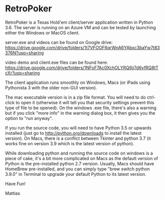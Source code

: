 # RetroPoker
RetroPoker is a Texas Hold'em client/server application written in Python 3.6. The server is running on an Azure VM and can be tested by launching either the Windows or MacOS client.  

server.exe and videos can be found on Google drive: 
https://drive.google.com/drive/folders/1t7VFOOF6qrWnA6YAbxc3baYw7t83376N?usp=sharing

video demo and client.exe files can be found here:
https://drive.google.com/drive/folders/1NFoF7Ac0XchOLYRQ6jj7d6yfRQ8tTcXr?usp=sharing

The client application runs smoothly on Windows, Macs (or iPads using Pythonista 3 with the older non-GUI version).

The mac executable version is in a zip file format. You will need to do ctrl-click to open it (otherwise it will tell you that security settings prevent this type of file to be opened). On the windows .exe file, there's also a warning but if you click "more info" in the warning dialog box, it then gives you the option to "run anyway".

If you run the source code, you will need to have Python 3.5 or upwards installed (just go to http://python.org/downloads to install the latest version). On Macs, there is a conflict between Tkinter and python 3.7 (it works fine on version 3.9 which is the latest version of python).

While downloading python and running the source code on windows is a piece of cake, it's a bit more complicated on Macs as the default version of Python is the pre-installed python 2.7 version. Usually, Macs should have HomeBrew pre-installed, and you can simply type "brew switch python 3.9.0" in Terminal to upgrade your default Python to its latest version.

Have Fun!

Mattias
